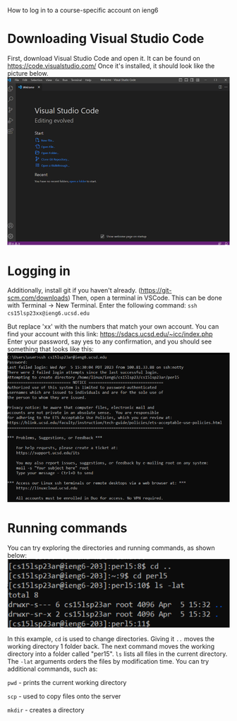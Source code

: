 How to log in to a course-specific account on ieng6

# Downloading Visual Studio Code

First, download Visual Studio Code and open it. It can be found on https://code.visualstudio.com/ 
Once it's installed, it should look like the picture below.
![Image](ss1.PNG)

# Logging in

Additionally, install git if you haven't already. (https://git-scm.com/downloads)
Then, open a terminal in VSCode. This can be done with Terminal -> New Terminal. Enter the following command:
`ssh cs15lsp23xx@ieng6.ucsd.edu`

But replace 'xx' with the numbers that match your own account.
You can find your account with this link: https://sdacs.ucsd.edu/~icc/index.php 
Enter your password, say yes to any confirmation, and you should see something that looks like this:
![Image](ss2.PNG)

# Running commands

You can try exploring the directories and running commands, as shown below:
![Image](ss3.PNG)

In this example, `cd` is used to change directories. Giving it `..` moves the working directory 1 folder back. The next command moves the working directory into a folder called "per15". `ls` lists all files in the current directory. The `-lat` arguments orders the files by modification time.
You can try additional commands, such as:

`pwd` - prints the current working directory

`scp` - used to copy files onto the server

`mkdir` - creates a directory
